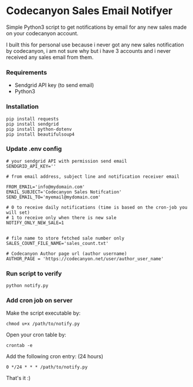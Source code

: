 # Codecanyon Sales Email Notifyer
Simple Python3 script to get notifications by email for any new sales made on your codecanyon account.

I built this for personal use because i never got any new sales notification by codecanyon, i am not sure why but i have 3 accounts and i never received any sales email from them.

### Requirements

- Sendgrid API key (to send email)
- Python3

### Installation 

```
pip install requests 
pip install sendgrid 
pip install python-dotenv 
pip install beautifulsoup4
```

### Update .env config 

```
# your sendgrid API with permission send email
SENDGRID_API_KEY=''

# from email address, subject line and notification receiver email

FROM_EMAIL='info@mydomain.com'
EMAIL_SUBJECT='Codecanyon Sales Notifcation'
SEND_EMAIL_TO='myemail@mydomain.com'

# 0 to receive daily notifications (time is based on the cron-job you will set)
# 1 to receive only when there is new sale
NOTIFY_ONLY_NEW_SALE=1


# file name to store fetched sale number only
SALES_COUNT_FILE_NAME='sales_count.txt'

# Codecanyon Author page url (author username)
AUTHOR_PAGE = 'https://codecanyon.net/user/author_user_name'
```

### Run script to verify 

```
python notify.py 
```

### Add cron job on server

Make the script executable by:
```
chmod u+x /path/to/notify.py 
```
Open your cron table by:
```
crontab -e 
```
Add the following cron entry: (24 hours)
```
0 */24 * * * /path/to/notify.py 
```

That's it :)